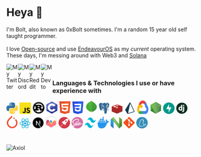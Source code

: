 # Heya 👋

I'm Bolt, also known as 0xBolt sometimes. I'm a random 15 year old self taught programmer.
<br><br>
I love [Open-source](https://en.wikipedia.org/wiki/Open_source) and use [EndeavourOS](https://endeavouros.com) as my *current* operating system.
<br>
These days, I'm messing around with Web3 and [Solana](https://solana.com)

<a href="https://twitter.com/0xBolt">
  <img align="left" alt="My Twitter" width="30px" src="https://raw.githubusercontent.com/peterthehan/peterthehan/master/assets/twitter.svg" />
</a>
<a href="https://discord.com/user/791950104680071188">
  <img align="left" alt="My Discord" width="30px" src="https://raw.githubusercontent.com/peterthehan/peterthehan/master/assets/discord.svg" />
</a>
<a href="https://reddit.com/u/0xSAA">
  <img align="left" alt="My Reddit" width="30px" src="https://raw.githubusercontent.com/peterthehan/peterthehan/master/assets/reddit.svg" />
</a>
<a href="https://dev.to/0xbolt/">
  <img align="left" alt="My Dev to" width="30px" src="https://cdn.worldvectorlogo.com/logos/devto.svg" />
</a>

<br>

### Languages & Technologies I use or have experience with

<div><!-- make img inline -->
<img src="icons/python.svg" width="30px">
<img src="icons/js.svg" width="30px">
<img src="icons/rust.svg" width="32px" height="32px">
<img src="icons/c.svg" width="30px">
<img src="icons/html.svg" width="30px">
<img src="icons/css.svg" width="30px">
<img src="icons/mongodb.svg" width="30px" height="35px">
<img src="icons/postgresql.svg" width="30px">
<img src="icons/redis.svg" width="30px">
<img src="icons/prisma.svg" width="30px">
<img src="icons/gcloud.svg" width="30px" height="35px">
<img src="icons/nodejs.svg" width="30px">
<img src="icons/fastapi.svg" width="30px">
<img src="icons/django.svg" width="30px">
<img src="icons/pytorch.svg" width="30px">
<img src="icons/reactjs.svg" width="30px">
<img src="icons/nextjs.svg" width="30px">
<img src="icons/chartjs.svg" width="30px">
<img src="icons/rocketrs.svg" width="30px">
<img src="icons/sass.svg" width="30px">
<img src="icons/tailwindcss.svg" width="30px" height="30px">
<img src="icons/docker.svg" width="30px" height="30px">
<img src="icons/neovim.svg" width="30px" height="30px">
<img src="icons/git.svg" width="30px">
<img src="icons/yarn.svg" width="30px">

</div>

# 

<img
    alt="Axiol"
    src="https://github-readme-stats.vercel.app/api?username=gitbolt&count_private=true"
    width="600"
/>
